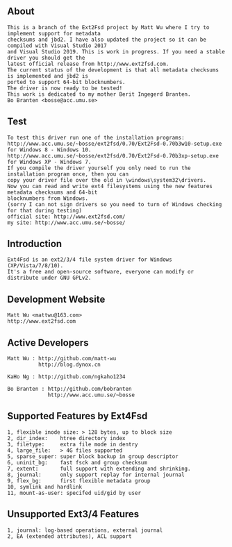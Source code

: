 
About
-----

    This is a branch of the Ext2Fsd project by Matt Wu where I try to implement support for metadata
    checksums and jbd2. I have also updated the project so it can be compiled with Visual Studio 2017
    and Visual Studio 2019. This is work in progress. If you need a stable driver you should get the
    latest official release from http://www.ext2fsd.com.
    The current status of the development is that all metadata checksums is implemented and jbd2 is
    ported to support 64-bit blocknumbers.
    The driver is now ready to be tested!
    This work is dedicated to my mother Berit Ingegerd Branten.
    Bo Branten <bosse@acc.umu.se>


Test
----

    To test this driver run one of the installation programs:
    http://www.acc.umu.se/~bosse/ext2fsd/0.70/Ext2Fsd-0.70b3w10-setup.exe for Windows 8 - Windows 10.
    http://www.acc.umu.se/~bosse/ext2fsd/0.70/Ext2Fsd-0.70b3xp-setup.exe for Windows XP - Windows 7.
    If you compile the driver yourself you only need to run the installation program once, then you can
    copy your driver file over the old in \windows\system32\drivers.
    Now you can read and write ext4 filesystems using the new features metadata checksums and 64-bit
    blocknumbers from Windows.
    (sorry I can not sign drivers so you need to turn of Windows checking for that during testing)
    official site: http://www.ext2fsd.com/
    my site: http://www.acc.umu.se/~bosse/


Introduction
------------

    Ext4Fsd is an ext2/3/4 file system driver for Windows (XP/Vista/7/8/10).
    It's a free and open-source software, everyone can modify or distribute under GNU GPLv2.

    
Development Website
-------------------

    Matt Wu <mattwu@163.com>
    http://www.ext2fsd.com


Active Developers
-----------------

    Matt Wu : http://github.com/matt-wu
              http://blog.dynox.cn

    KaHo Ng : http://github.com/ngkaho1234

    Bo Branten : http://github.com/bobranten
                 http://www.acc.umu.se/~bosse


Supported Features by Ext4Fsd
-----------------------------

    1, flexible inode size: > 128 bytes, up to block size
    2, dir_index:    htree directory index
    3, filetype:     extra file mode in dentry
    4, large_file:   > 4G files supported
    5, sparse_super: super block backup in group descriptor
    6, uninit_bg:    fast fsck and group checksum
    7, extent:       full support with extending and shrinking.
    8, journal:      only support replay for internal journal
    9, flex_bg:      first flexible metadata group
    10, symlink and hardlink
    11, mount-as-user: specifed uid/gid by user


Unsupported Ext3/4 Features
---------------------------

    1, journal: log-based operations, external journal
    2, EA (extended attributes), ACL support
